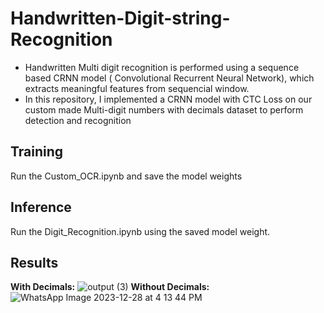 # Handwritten-Digit-string-Recognition

- Handwritten Multi digit recognition is performed using a sequence based CRNN model ( Convolutional Recurrent Neural Network), which extracts meaningful features from sequencial window.
- In this repository, I implemented a CRNN model with CTC Loss on our custom made Multi-digit numbers with decimals dataset to perform detection and recognition

## Training ##

Run the Custom_OCR.ipynb and save the model weights

## Inference ## 

Run the Digit_Recognition.ipynb using the saved model weight. 

## Results ## 
**With Decimals:**
![output (3)](https://github.com/Mukil07/Handwritten-Digit-string-Recognition/assets/98142757/f7c19b2a-df65-4930-aa4e-b708edcf7fa2)
**Without Decimals:**
![WhatsApp Image 2023-12-28 at 4 13 44 PM](https://github.com/Mukil07/Handwritten-Digit-string-Recognition/assets/98142757/590e400e-d85e-4b02-888c-e1293e60fc32)
